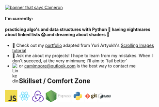 <!--
**octanym/octanym** is a ✨ _special_ ✨ repository because its `README.md` (this file) appears on your GitHub profile.
-->
<a href="https://www.cameronjmoore.com/" target="_blank"><img src="https://github.com/octanym/octanym/blob/main/header.png" alt="banner that says Cameron"></a>

#### I'm currently:
#### practicing algo's and data structures with Python 🐍 having nightmares about linked lists 😱 and dreaming about shaders 🔮
- 🤩 Check out my [portfolio](https://www.cameronjmoore.com/) adapted from Yuri Artyukh's [Scrolling Images tutorial](https://www.youtube.com/watch?v=ivg603bYDk8&t=4062s)
- 🤔 Ask me about my projects! I hope to learn from my mistakes. When I don't succeed, at the very minimum; I'll aim to 'fail better'
- <a href="https://www.linkedin.com/in/aryclenio-barros-060322135/" target="_blank"><img align="left" alt="Linkedin" width="22px" src="https://cdn.jsdelivr.net/npm/simple-icons@v3/icons/linkedin.svg" /></a>or camjmoore@outlook.com is the best way to contact me

## Skillset / Comfort Zone  
<div align="left">
<img height="40" src="https://raw.githubusercontent.com/github/explore/80688e429a7d4ef2fca1e82350fe8e3517d3494d/topics/javascript/javascript.png">
<img height="40" src="https://raw.githubusercontent.com/github/explore/80688e429a7d4ef2fca1e82350fe8e3517d3494d/topics/react/react.png">
<img height="40" src="https://raw.githubusercontent.com/github/explore/80688e429a7d4ef2fca1e82350fe8e3517d3494d/topics/redux/redux.png">
<img height="40" src="https://raw.githubusercontent.com/github/explore/80688e429a7d4ef2fca1e82350fe8e3517d3494d/topics/nodejs/nodejs.png">
<img height="40" src="https://raw.githubusercontent.com/github/explore/80688e429a7d4ef2fca1e82350fe8e3517d3494d/topics/express/express.png">
<img height="40" src="https://raw.githubusercontent.com/github/explore/80688e429a7d4ef2fca1e82350fe8e3517d3494d/topics/python/python.png">
<img height="40" src="https://raw.githubusercontent.com/github/explore/80688e429a7d4ef2fca1e82350fe8e3517d3494d/topics/git/git.png">
<img height="40" src="https://raw.githubusercontent.com/github/explore/80688e429a7d4ef2fca1e82350fe8e3517d3494d/topics/bash/bash.png">
</div>
